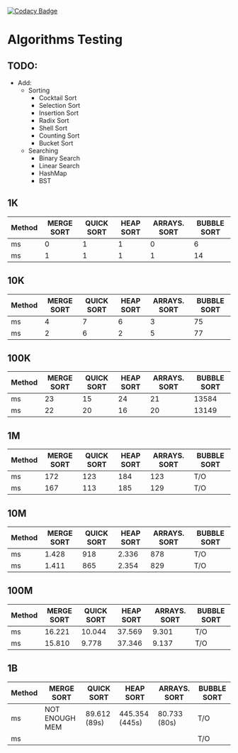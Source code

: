 [![Codacy Badge](https://app.codacy.com/project/badge/Grade/927ea2fdbd3049db991d2ed1ccc516f4)](https://app.codacy.com/gh/eskil4152/Algorithms/dashboard?utm_source=gh&utm_medium=referral&utm_content=&utm_campaign=Badge_grade)

# Algorithms Testing #

## TODO: 
* Add:
  * Sorting
    * Cocktail Sort
    * Selection Sort
    * Insertion Sort
    * Radix Sort
    * Shell Sort
    * Counting Sort
    * Bucket Sort
  * Searching
    * Binary Search
    * Linear Search
    * HashMap
    * BST

## 1K ##
| Method | MERGE SORT | QUICK SORT | HEAP SORT | ARRAYS. SORT | BUBBLE SORT |
|--------|------------|------------|-----------|--------------|-------------|
| ms     | 0          | 1          | 1         | 0            | 6           |
| ms     | 1          | 1          | 1         | 1            | 14          |

## 10K ##
| Method | MERGE SORT | QUICK SORT | HEAP SORT | ARRAYS. SORT | BUBBLE SORT |
|--------|------------|------------|-----------|--------------|-------------|
| ms     | 4          | 7          | 6         | 3            | 75          |
| ms     | 2          | 6          | 2         | 5            | 77          |

## 100K ##
| Method | MERGE SORT | QUICK SORT | HEAP SORT | ARRAYS. SORT | BUBBLE SORT |
|--------|------------|------------|-----------|--------------|-------------|
| ms     | 23         | 15         | 24        | 21           | 13584       |
| ms     | 22         | 20         | 16        | 20           | 13149       |

## 1M ##
| Method | MERGE SORT | QUICK SORT | HEAP SORT | ARRAYS. SORT | BUBBLE SORT |
|--------|------------|------------|-----------|--------------|-------------|
| ms     | 172        | 123        | 184       | 123          | T/O         |
| ms     | 167        | 113        | 185       | 129          | T/O         |

## 10M ##
| Method | MERGE SORT | QUICK SORT | HEAP SORT | ARRAYS. SORT | BUBBLE SORT |
|--------|------------|------------|-----------|--------------|-------------|
| ms     | 1.428      | 918        | 2.336     | 878          | T/O         |
| ms     | 1.411      | 865        | 2.354     | 829          | T/O         |

## 100M ##
| Method | MERGE SORT | QUICK SORT | HEAP SORT | ARRAYS. SORT | BUBBLE SORT |
|--------|------------|------------|-----------|--------------|-------------|
| ms     | 16.221     | 10.044     | 37.569    | 9.301        | T/O         |
| ms     | 15.810     | 9.778      | 37.346    | 9.137        | T/O         |

## 1B ##
| Method | MERGE SORT     | QUICK SORT   | HEAP SORT      | ARRAYS. SORT | BUBBLE SORT |
|--------|----------------|--------------|----------------|--------------|-------------|
| ms     | NOT ENOUGH MEM | 89.612 (89s) | 445.354 (445s) | 80.733 (80s) | T/O         |
| ms     |                |              |                |              | T/O         |# Algorithms
